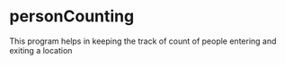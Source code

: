 # personCounting
This program helps in keeping the track of count of people entering and exiting a location
